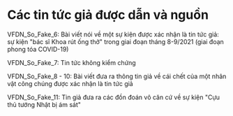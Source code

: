 # Các tin tức giả được dẫn và nguồn

VFDN_So_Fake_6: Bài viết nói về một sự kiện được xác nhận là tin tức giả: sự kiện "bác sĩ Khoa rút ống thở" trong giai đoạn tháng 8-9/2021 (giai đoạn phong tóa COVID-19)

VFDN_So_Fake_7: Tin tức không kiểm chứng

VFDN_So_Fake_8 - 10: Bài viết đưa ra thông tin giả về cái chết của một nhân vật công chúng được xác nhận là tin tức giả

VFDN_So_Fake_11: Tin giả đưa ra các đồn đoán vô căn cứ về sự kiện "Cựu thủ tướng Nhật bị ám sát"

